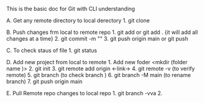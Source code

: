 This is the basic doc for Git with CLI understanding 

A. Get any remote directory to local derectory
      1. git clone <https link>

B. Push changes frm local to remote repo
       1. git add <file name>  or git add . {it will add all changes at a time}
       2. git commit -m "<meaningfull message>"
       3. git push origin main or git push 

C. To check staus of file 
       1. git status

D. Add new project from local to remote 
       1. Add new foder <mkdir (folder name )>
       2. git init 
       3. git remote add origin <-link->
       4. git remote -v (to verify remote)
       5. git branch    (to check branch )
       6. git branch -M main   (to rename branch)
       7. git push origin main

E. Pull Remote repo changes to local repo
     1. git branch -vva
     2.
      
